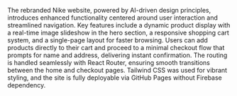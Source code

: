 The rebranded Nike website, powered by AI-driven design principles, introduces enhanced functionality centered around user interaction and streamlined navigation. Key features include a dynamic product display with a real-time image slideshow in the hero section, a responsive shopping cart system, and a single-page layout for faster browsing. Users can add products directly to their cart and proceed to a minimal checkout flow that prompts for name and address, delivering instant confirmation. The routing is handled seamlessly with React Router, ensuring smooth transitions between the home and checkout pages. Tailwind CSS was used for vibrant styling, and the site is fully deployable via GitHub Pages without Firebase dependency.
